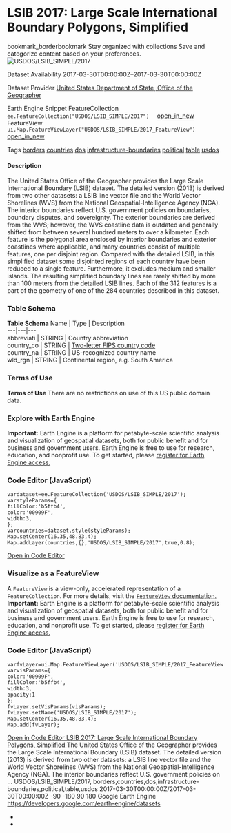  
#  LSIB 2017: Large Scale International Boundary Polygons, Simplified 
bookmark_borderbookmark Stay organized with collections  Save and categorize content based on your preferences. 
![USDOS/LSIB_SIMPLE/2017](https://developers.google.com/earth-engine/datasets/images/USDOS/USDOS_LSIB_SIMPLE_2017_sample.png) 

Dataset Availability
    2017-03-30T00:00:00Z–2017-03-30T00:00:00Z 

Dataset Provider
     [ United States Department of State, Office of the Geographer ](https://geonode.state.gov/layers/catalog:geonode:LSIB) 

Earth Engine Snippet
     FeatureCollection `    ee.FeatureCollection("USDOS/LSIB_SIMPLE/2017")   ` [ open_in_new ](https://code.earthengine.google.com/?scriptPath=Examples:Datasets/USDOS/USDOS_LSIB_SIMPLE_2017)      FeatureView  `    ui.Map.FeatureViewLayer("USDOS/LSIB_SIMPLE/2017_FeatureView")   ` [ open_in_new ](https://code.earthengine.google.com/?scriptPath=Examples:Datasets/USDOS/USDOS_LSIB_SIMPLE_2017_FeatureView) 

Tags
     [borders](https://developers.google.com/earth-engine/datasets/tags/borders) [countries](https://developers.google.com/earth-engine/datasets/tags/countries) [dos](https://developers.google.com/earth-engine/datasets/tags/dos) [infrastructure-boundaries](https://developers.google.com/earth-engine/datasets/tags/infrastructure-boundaries) [political](https://developers.google.com/earth-engine/datasets/tags/political) [table](https://developers.google.com/earth-engine/datasets/tags/table) [usdos](https://developers.google.com/earth-engine/datasets/tags/usdos)
#### Description
The United States Office of the Geographer provides the Large Scale International Boundary (LSIB) dataset. The detailed version (2013) is derived from two other datasets: a LSIB line vector file and the World Vector Shorelines (WVS) from the National Geospatial-Intelligence Agency (NGA). The interior boundaries reflect U.S. government policies on boundaries, boundary disputes, and sovereignty. The exterior boundaries are derived from the WVS; however, the WVS coastline data is outdated and generally shifted from between several hundred meters to over a kilometer. Each feature is the polygonal area enclosed by interior boundaries and exterior coastlines where applicable, and many countries consist of multiple features, one per disjoint region.
Compared with the detailed LSIB, in this simplified dataset some disjointed regions of each country have been reduced to a single feature. Furthermore, it excludes medium and smaller islands. The resulting simplified boundary lines are rarely shifted by more than 100 meters from the detailed LSIB lines. Each of the 312 features is a part of the geometry of one of the 284 countries described in this dataset.
### Table Schema
**Table Schema**
Name | Type | Description  
---|---|---  
abbreviati | STRING | Country abbreviation  
country_co | STRING | [Two-letter FIPS country code](https://en.wikipedia.org/wiki/List_of_FIPS_country_codes)  
country_na | STRING | US-recognized country name  
wld_rgn | STRING | Continental region, e.g. South America  
### Terms of Use
**Terms of Use**
There are no restrictions on use of this US public domain data.
### Explore with Earth Engine
**Important:** Earth Engine is a platform for petabyte-scale scientific analysis and visualization of geospatial datasets, both for public benefit and for business and government users. Earth Engine is free to use for research, education, and nonprofit use. To get started, please [register for Earth Engine access.](https://console.cloud.google.com/earth-engine)
### Code Editor (JavaScript)
```
vardataset=ee.FeatureCollection('USDOS/LSIB_SIMPLE/2017');
varstyleParams={
fillColor:'b5ffb4',
color:'00909F',
width:3,
};
varcountries=dataset.style(styleParams);
Map.setCenter(16.35,48.83,4);
Map.addLayer(countries,{},'USDOS/LSIB_SIMPLE/2017',true,0.8);
```
[ Open in Code Editor ](https://code.earthengine.google.com/?scriptPath=Examples:Datasets/USDOS/USDOS_LSIB_SIMPLE_2017)
### Visualize as a FeatureView
A `FeatureView` is a view-only, accelerated representation of a `FeatureCollection`. For more details, visit the [ `FeatureView` documentation. ](https://developers.google.com/earth-engine/guides/featureview_overview)
**Important:** Earth Engine is a platform for petabyte-scale scientific analysis and visualization of geospatial datasets, both for public benefit and for business and government users. Earth Engine is free to use for research, education, and nonprofit use. To get started, please [register for Earth Engine access.](https://console.cloud.google.com/earth-engine)
### Code Editor (JavaScript)
```
varfvLayer=ui.Map.FeatureViewLayer('USDOS/LSIB_SIMPLE/2017_FeatureView');
varvisParams={
color:'00909F',
fillColor:'b5ffb4',
width:3,
opacity:1
};
fvLayer.setVisParams(visParams);
fvLayer.setName('USDOS/LSIB_SIMPLE/2017');
Map.setCenter(16.35,48.83,4);
Map.add(fvLayer);
```
[ Open in Code Editor ](https://code.earthengine.google.com/?scriptPath=Examples:Datasets/USDOS/USDOS_LSIB_SIMPLE_2017_FeatureView)
[ LSIB 2017: Large Scale International Boundary Polygons, Simplified ](https://developers.google.com/earth-engine/datasets/catalog/USDOS_LSIB_SIMPLE_2017)
The United States Office of the Geographer provides the Large Scale International Boundary (LSIB) dataset. The detailed version (2013) is derived from two other datasets: a LSIB line vector file and the World Vector Shorelines (WVS) from the National Geospatial-Intelligence Agency (NGA). The interior boundaries reflect U.S. government policies on …
USDOS/LSIB_SIMPLE/2017, borders,countries,dos,infrastructure-boundaries,political,table,usdos 
2017-03-30T00:00:00Z/2017-03-30T00:00:00Z
-90 -180 90 180 
Google Earth Engine
https://developers.google.com/earth-engine/datasets
  * [ ](https://doi.org/https://geonode.state.gov/layers/catalog:geonode:LSIB)
  * [ ](https://doi.org/https://developers.google.com/earth-engine/datasets/catalog/USDOS_LSIB_SIMPLE_2017)


